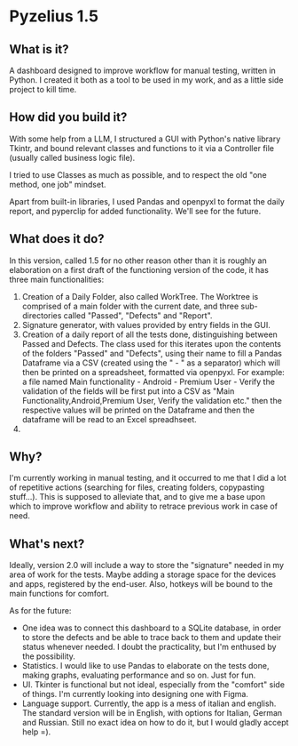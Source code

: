 # Pyzelius 1.5
## What is it?
A dashboard designed to improve workflow for manual testing, written in Python. I created it both as a tool to be used in my work, and as a little side project to kill time.

## How did you build it?
With some help from a LLM, I structured a GUI with Python's native library Tkintr, and bound relevant classes and functions to it via a Controller file (usually called business logic file).

I tried to use Classes as much as possible, and to respect the old "one method, one job" mindset. 

Apart from built-in libraries, I used Pandas and openpyxl to format the daily report, and pyperclip for added functionality. We'll see for the future. 

## What does it do?
In this version, called 1.5 for no other reason other than it is roughly an elaboration on a first draft of the functioning version of the code, it has three main functionalities:
  1. Creation of a Daily Folder, also called WorkTree. The Worktree is comprised of a main folder with the current date, and three sub-directories called "Passed", "Defects" and "Report".
  2. Signature generator, with values provided by entry fields in the GUI.
  3. Creation of a daily report of all the tests done, distinguishing between Passed and Defects. The class used for this iterates upon the contents of the folders "Passed" and "Defects", using their name to fill a Pandas Dataframe via a CSV (created using the " - " as a separator) which will then be printed on a spreadsheet, formatted via openpyxl. For example: a file named Main functionality - Android - Premium User - Verify the validation of the fields will be first put into a CSV as "Main Functionality,Android,Premium User, Verify the validation etc." then the respective values will be printed on the Dataframe and then the dataframe will be read to an Excel spreadhseet.
  4. 
## Why?
I'm currently working in manual testing, and it occurred to me that I did a lot of repetitive actions (searching for files, creating folders, copypasting stuff...). This is supposed to alleviate that, and to give me a base upon which to improve workflow and ability to retrace previous work in case of need. 

## What's next?
Ideally, version 2.0 will include a way to store the "signature" needed in my area of work for the tests. Maybe adding a storage space for the devices and apps, registered by the end-user.
Also, hotkeys will be bound to the main functions for comfort.

As for the future: 
- One idea was to connect this dashboard to a SQLite database, in order to store the defects and be able to trace back to them and update their status whenever needed. I doubt the practicality, but I'm enthused by the possibility.
- Statistics. I would like to use Pandas to elaborate on the tests done, making graphs, evaluating performance and so on. Just for fun.
- UI. Tkinter is functional but not ideal, especially from the "comfort" side of things. I'm currently looking into designing one with Figma.
- Language support. Currently, the app is a mess of italian and english. The standard version will be in English, with options for Italian, German and Russian. Still no exact idea on how to do it, but I would gladly accept help =).

